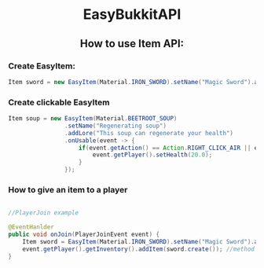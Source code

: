 <h1 align="center"> EasyBukkitAPI </h1>

<h2 align="center"> How to use Item API: </h2>


<h3> Create EasyItem: </h3>

```java
Item sword = new EasyItem(Material.IRON_SWORD).setName("Magic Sword").addLore("The sword does a lot of damage").addEnchantment(Enchantment.DAMAGE_ALL, 10);
```

<h3> Create clickable EasyItem </h3>

```java
Item soup = new EasyItem(Material.BEETROOT_SOUP)
                .setName("Regenerating soup")
                .addLore("This soup can regenerate your health")
                .onUsable(event -> {
                    if(event.getAction() == Action.RIGHT_CLICK_AIR || event.getAction() == Action.LEFT_CLICK_BLOCK) {
                        event.getPlayer().setHealth(20.0);
                    }
                });
```

<h3> How to give an item to a player</h3>

```java

//PlayerJoin example

@EventHanlder
public void onJoin(PlayerJoinEvent event) {
    Item sword = EasyItem(Material.IRON_SWORD).setName("Magic Sword").addLore("The sword does a lot of damage").addEnchantment(Enchantment.DAMAGE_ALL, 10);
    event.getPlayer().getInventory().addItem(sword.create()); //method create() will transfer EasyItem to ItemStack
}
```

